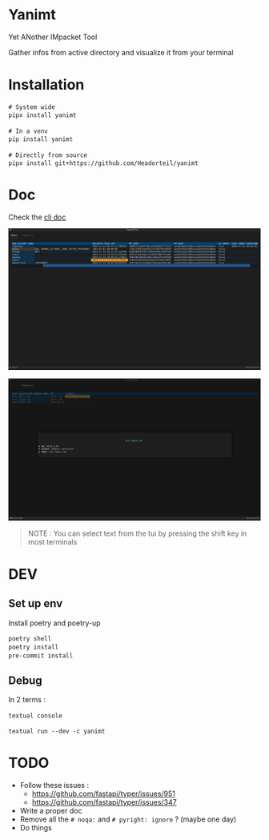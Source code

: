 # Yanimt

Yet ANother IMpacket Tool

Gather infos from active directory and visualize it from your terminal

# Installation


```
# System wide
pipx install yanimt

# In a venv
pip install yanimt

# Directly from source
pipx install git+https://github.com/Headorteil/yanimt
```

# Doc
Check the [cli doc](https://github.com/Headorteil/yanimt/blob/main/docs/cli.md)

![TUI 1](https://raw.githubusercontent.com/Headorteil/yanimt/refs/heads/main/images/TUI-1.png)

![TUI 2](https://raw.githubusercontent.com/Headorteil/yanimt/refs/heads/main/images/TUI-2.png)

> NOTE : You can select text from the tui by pressing the shift key in most terminals

# DEV
## Set up env

Install poetry and poetry-up

```bash
poetry shell
poetry install
pre-commit install
```

## Debug

In 2 terms :

`textual console`

`textual run --dev -c yanimt`

# TODO

- Follow these issues :
    - https://github.com/fastapi/typer/issues/951
    - https://github.com/fastapi/typer/issues/347
- Write a proper doc
- Remove all the `# noqa:` and `# pyright: ignore` ? (maybe one day)
- Do things
